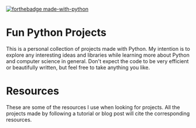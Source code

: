 [![forthebadge made-with-python](http://ForTheBadge.com/images/badges/made-with-python.svg)](https://www.python.org/)

# Fun Python Projects

This is a personal collection of projects made with Python. My intention is to explore any interesting ideas and libraries while learning more about Python and computer science in general. Don't expect the code to be very efficient or beautifully written, but feel free to take anything you like.

# Resources

These are some of the resources I use when looking for projects. All the projects made by following a tutorial or blog post will cite the corresponding resources.
